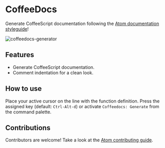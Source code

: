 # CoffeeDocs

Generate CoffeeScript documentation following the [Atom documentation styleguide](https://github.com/atom/atom/blob/master/CONTRIBUTING.md#documentation-styleguide)!

![coffeedocs-generator](https://raw.github.com/frk1705/coffeedocs/master/docs/example.gif)

## Features

* Generate CoffeeScript documentation.
* Comment indentation for a clean look.

## How to use

Place your active cursor on the line with the function definition. Press the assigned key (default: `Ctrl-Alt-d`) or activate `Coffeedocs: Generate` from the command palette.

## Contributions

Contributors are welcome! Take a look at the [Atom contributing guide](https://github.com/atom/atom/blob/master/CONTRIBUTING.md).
